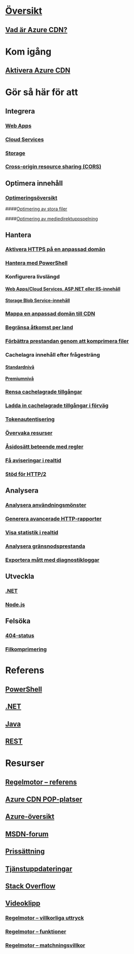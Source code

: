 

# [Översikt](cdn-overview.md)


## [Vad är Azure CDN?](../best-practices-cdn.md?toc=%2fazure%2fcdn%2ftoc.json)



# Kom igång


## [Aktivera Azure CDN](cdn-create-new-endpoint.md)



# Gör så här för att


## Integrera


### [Web Apps](../app-service-web/app-service-web-tutorial-content-delivery-network.md?toc=%2fazure%2fcdn%2ftoc.json)


### [Cloud Services](cdn-cloud-service-with-cdn.md)


### [Storage](cdn-create-a-storage-account-with-cdn.md)


### [Cross-origin resource sharing (CORS)](cdn-cors.md)


## Optimera innehåll


### [Optimeringsöversikt](cdn-optimization-overview.md)


####[Optimering av stora filer](cdn-large-file-optimization.md)


####[Optimering av mediedirektuppspelning](cdn-media-streaming-optimization.md)
 


## Hantera


### [Aktivera HTTPS på en anpassad domän](cdn-custom-ssl.md)


### [Hantera med PowerShell](cdn-manage-powershell.md)


### Konfigurera livslängd


#### [Web Apps/Cloud Services, ASP.NET eller IIS-innehåll](cdn-manage-expiration-of-cloud-service-content.md)


#### [Storage Blob Service-innehåll](cdn-manage-expiration-of-blob-content.md)


### [Mappa en anpassad domän till CDN](cdn-map-content-to-custom-domain.md)


### [Begränsa åtkomst per land](cdn-restrict-access-by-country.md)


### [Förbättra prestandan genom att komprimera filer](cdn-improve-performance.md)


### Cachelagra innehåll efter frågesträng


#### [Standardnivå](cdn-query-string.md)


#### [Premiumnivå](cdn-query-string-premium.md)


### [Rensa cachelagrade tillgångar](cdn-purge-endpoint.md)


### [Ladda in cachelagrade tillgångar i förväg](cdn-preload-endpoint.md)


### [Tokenautentisering](cdn-token-auth.md)


### [Övervaka resurser](cdn-resource-health.md)


### [Åsidosätt beteende med regler](cdn-rules-engine.md)


### [Få aviseringar i realtid](cdn-real-time-alerts.md)


### [Stöd för HTTP/2](cdn-http2.md)



## Analysera


### [Analysera användningsmönster](cdn-analyze-usage-patterns.md)


### [Generera avancerade HTTP-rapporter](cdn-advanced-http-reports.md)


### [Visa statistik i realtid](cdn-real-time-stats.md)


### [Analysera gränsnodsprestanda](cdn-edge-performance.md)


### [Exportera mått med diagnostikloggar](cdn-log-analysis.md)



## Utveckla


### [.NET](cdn-app-dev-net.md)


### [Node.js](cdn-app-dev-node.md)



## Felsöka


### [404-status](cdn-troubleshoot-endpoint.md)


### [Filkomprimering](cdn-troubleshoot-compression.md)



# Referens


## [PowerShell](/powershell/module/azurerm.cdn)


## [.NET](/dotnet/api/microsoft.azure.management.cdn)


## [Java](/java/api/com.microsoft.azure.management.cdn)


## [REST](/rest/api/cdn/)



# Resurser


##  [Regelmotor – referens](cdn-rules-engine-reference.md)


## [Azure CDN POP-platser](cdn-pop-locations.md)


## [Azure-översikt](https://azure.microsoft.com/roadmap/)


## [MSDN-forum](https://social.msdn.microsoft.com/Forums/en-US/home?forum=azurecdn)


## [Prissättning](https://azure.microsoft.com/pricing/details/cdn/)


## [Tjänstuppdateringar](https://azure.microsoft.com/updates/?product=cdn)


## [Stack Overflow](http://stackoverflow.com/questions/tagged/azure-cdn)


## [Videoklipp](https://azure.microsoft.com/documentation/videos/index/?services=cdn)


### [Regelmotor – villkorliga uttryck](cdn-rules-engine-reference-conditional-expressions.md)


### [Regelmotor – funktioner](cdn-rules-engine-reference-features.md)


### [Regelmotor – matchningsvillkor](cdn-rules-engine-reference-match-conditions.md)
